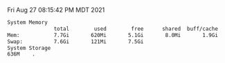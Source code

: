 Fri Aug 27 08:15:42 PM MDT 2021
```bash
System Memory
               total        used        free      shared  buff/cache   available
Mem:           7.7Gi       620Mi       5.1Gi       8.0Mi       1.9Gi       6.7Gi
Swap:          7.6Gi       121Mi       7.5Gi
System Storage
636M	.
```

